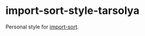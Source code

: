 # import-sort-style-tarsolya

Personal style for [import-sort](https://github.com/renke/import-sort).
